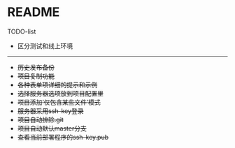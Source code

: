 # README

TODO-list  
- 区分测试和线上环境
---
- ~~历史发布备份~~
- ~~项目复制功能~~
- ~~各种表单项详细的提示和示例~~
- ~~选择服务器选项放到项目配置里~~
- ~~项目添加‘仅包含某些文件’模式~~
- ~~服务器采用ssh-key登录~~
- ~~项目自动排除.git~~
- ~~项目自动默认master分支~~
- ~~查看当前部署程序的ssh-key.pub~~